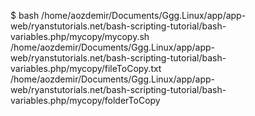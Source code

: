 $ bash /home/aozdemir/Documents/Ggg.Linux/app/app-web/ryanstutorials.net/bash-scripting-tutorial/bash-variables.php/mycopy/mycopy.sh /home/aozdemir/Documents/Ggg.Linux/app/app-web/ryanstutorials.net/bash-scripting-tutorial/bash-variables.php/mycopy/fileToCopy.txt /home/aozdemir/Documents/Ggg.Linux/app/app-web/ryanstutorials.net/bash-scripting-tutorial/bash-variables.php/mycopy/folderToCopy